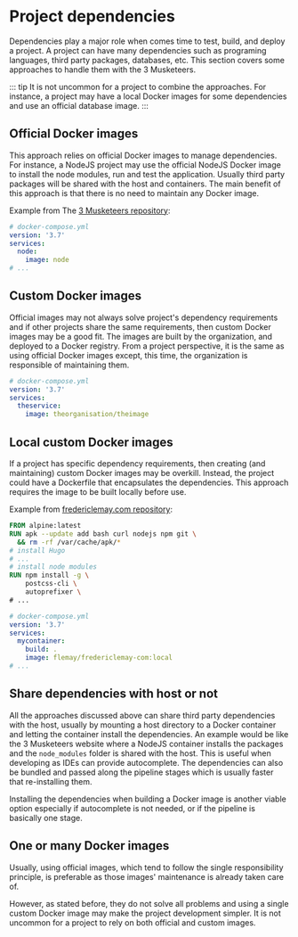 # Project dependencies

Dependencies play a major role when comes time to test, build, and deploy a project. A project can have many dependencies such as programing languages, third party packages, databases, etc. This section covers some approaches to handle them with the 3 Musketeers.

::: tip
It is not uncommon for a project to combine the approaches. For instance, a project may have a local Docker images for some dependencies and use an official database image.
:::

## Official Docker images

This approach relies on official Docker images to manage dependencies. For instance, a NodeJS project may use the official NodeJS Docker image to install the node modules, run and test the application. Usually third party packages will be shared with the host and containers. The main benefit of this approach is that there is no need to maintain any Docker image.

Example from The [3 Musketeers repository](https://github.com/flemay/3musketeers):

```yml
# docker-compose.yml
version: '3.7'
services:
  node:
    image: node
# ...
```

## Custom Docker images

Official images may not always solve project's dependency requirements and if other projects share the same requirements, then custom Docker images may be a good fit. The images are built by the organization, and deployed to a Docker registry. From a project perspective, it is the same as using official Docker images except, this time, the organization is responsible of maintaining them.

```yml
# docker-compose.yml
version: '3.7'
services:
  theservice:
    image: theorganisation/theimage
```

## Local custom Docker images

If a project has specific dependency requirements, then creating (and maintaining) custom Docker images may be overkill. Instead, the project could have a Dockerfile that encapsulates the dependencies. This approach requires the image to be built locally before use.

Example from [fredericlemay.com repository](https://github.com/flemay/fredericlemay-com):

```Dockerfile
FROM alpine:latest
RUN apk --update add bash curl nodejs npm git \
  && rm -rf /var/cache/apk/*
# install Hugo
# ...
# install node modules
RUN npm install -g \
    postcss-cli \
    autoprefixer \
# ...
```

```yml
# docker-compose.yml
version: '3.7'
services:
  mycontainer:
    build: .
    image: flemay/fredericlemay-com:local
# ...
```

## Share dependencies with host or not

All the approaches discussed above can share third party dependencies with the host, usually by mounting a host directory to a Docker container and letting the container install the dependencies. An example would be like the 3 Musketeers website where a NodeJS container installs the packages and the `node_modules` folder is shared with the host. This is useful when developing as IDEs can provide autocomplete. The dependencies can also be bundled and passed along the pipeline stages which is usually faster that re-installing them.

Installing the dependencies when building a Docker image is another viable option especially if autocomplete is not needed, or if the pipeline is basically one stage.

## One or many Docker images

Usually, using official images, which tend to follow the single responsibility principle, is preferable as those images' maintenance is already taken care of.

However, as stated before, they do not solve all problems and using a single custom Docker image may make the project development simpler. It is not uncommon for a project to rely on both official and custom images.

